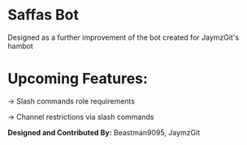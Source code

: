 # Saffas Bot

Designed as a further improvement of the bot created for JaymzGit's hambot

# **Upcoming Features:**
-> Slash commands role requirements

-> Channel restrictions via slash commands

**Designed and Contributed By:**
Beastman9095,
JaymzGit
